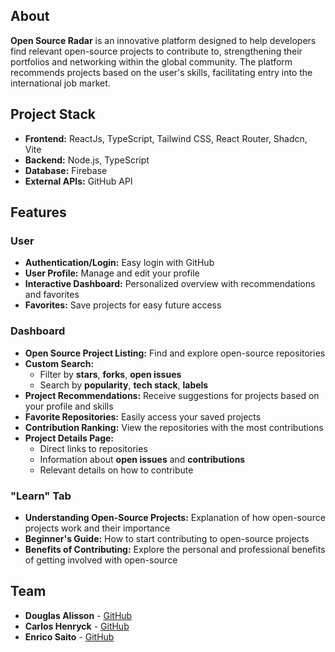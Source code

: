 ## About

**Open Source Radar** is an innovative platform designed to help developers find relevant open-source projects to contribute to, strengthening their portfolios and networking within the global community. The platform recommends projects based on the user's skills, facilitating entry into the international job market.

## Project Stack

- **Frontend:** ReactJs, TypeScript, Tailwind CSS, React Router, Shadcn, Vite
- **Backend:** Node.js, TypeScript
- **Database:** Firebase
- **External APIs:** GitHub API

## Features

### User

- **Authentication/Login:** Easy login with GitHub
- **User Profile:** Manage and edit your profile
- **Interactive Dashboard:** Personalized overview with recommendations and favorites
- **Favorites:** Save projects for easy future access

### Dashboard

- **Open Source Project Listing:** Find and explore open-source repositories
- **Custom Search:**
  - Filter by **stars**, **forks**, **open issues**
  - Search by **popularity**, **tech stack**, **labels**
- **Project Recommendations:** Receive suggestions for projects based on your profile and skills
- **Favorite Repositories:** Easily access your saved projects
- **Contribution Ranking:** View the repositories with the most contributions
- **Project Details Page:**
  - Direct links to repositories
  - Information about **open issues** and **contributions**
  - Relevant details on how to contribute

### "Learn" Tab

- **Understanding Open-Source Projects:** Explanation of how open-source projects work and their importance
- **Beginner's Guide:** How to start contributing to open-source projects
- **Benefits of Contributing:** Explore the personal and professional benefits of getting involved with open-source

## Team

- **Douglas Alisson** - [GitHub](https://github.com/AlissonFredo)
- **Carlos Henryck** - [GitHub](https://github.com/carloshenryck)
- **Enrico Saito** - [GitHub](https://github.com/enricosaito)
